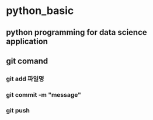 # python_basic
## python programming for data science application

## git comand
### git add 파일명
### git commit -m "message"
### git push